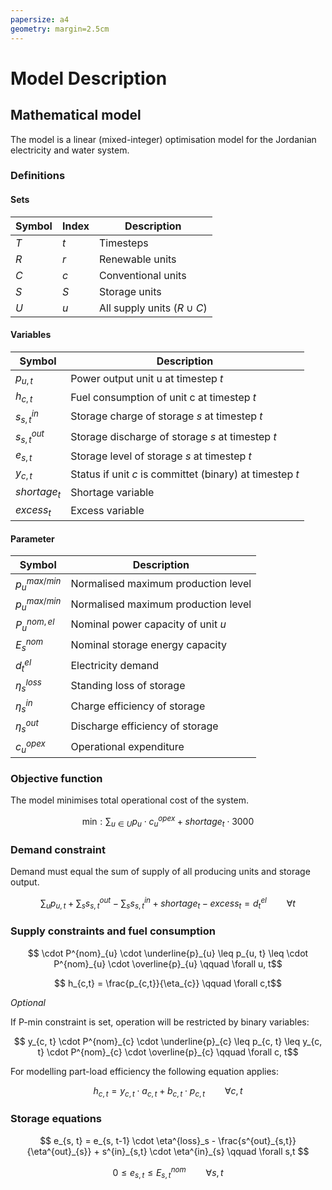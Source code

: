 ```yaml
---
papersize: a4
geometry: margin=2.5cm    
---
```



# Model Description


## Mathematical model

The model is a linear (mixed-integer) optimisation model for the Jordanian
electricity and water system.

### Definitions

#### Sets


| Symbol | Index | Description                    |
|--------|-------|--------------------------------|
| $T$    | $t$   | Timesteps                      |
| $R$    | $r$   | Renewable units                |
| $C$    | $c$   | Conventional units             |
| $S$    | $S$   | Storage units                  |
| $U$    | $u$   | All supply units ($R \cup C$)  |


#### Variables


| Symbol          | Description                                                |
|-----------------|------------------------------------------------------------|
| $p_{u,t}$       | Power output  unit u at timestep $t$                       |
| $h_{c,t}$       | Fuel consumption of unit c at timestep $t$                 |
| $s^{in}_{s,t}$  | Storage charge of storage $s$ at timestep $t$              |
| $s^{out}_{s,t}$ | Storage discharge  of storage $s$ at timestep $t$          |
| $e_{s,t}$       | Storage level of storage $s$ at timestep $t$               |
| $y_{c,t}$       | Status if unit $c$ is committet  (binary) at timestep $t$  |
| $shortage_t$    | Shortage variable                                          |
| $excess_t$      | Excess variable                                            |


#### Parameter


| Symbol                | Description                            |
|-----------------------|----------------------------------------|
| $p^{max/min}_{u}$     | Normalised maximum production level    |
| $p^{max/min}_{u}$     | Normalised maximum production level    |
| $P^{nom,el}_{u}$      | Nominal power capacity of unit $u$     |
| $E^{nom}_{s}$         | Nominal storage energy capacity        |
| $d^{el}_{t}$          | Electricity demand                     |
| $\eta^{loss}_s$       | Standing loss of storage               |
| $\eta^{in}_s$         | Charge efficiency of storage           |
| $\eta^{out}_s$        | Discharge efficiency of storage        |
| $c^{opex}_u$          | Operational expenditure                |



### Objective function

The model minimises total operational cost of the system.

 $$ \text{min} : \sum_{u \in U} p_u \cdot c^{opex}_u + shortage_t \cdot 3000 \label{eq:objective}$$

### Demand constraint

Demand must equal the sum of supply of all producing units and storage output.

$$ \sum_u p_{u, t} + \sum_s s^{out}_{s,t} - \sum_s s^{in}_{s,t} + shortage_t - excess_t = d^{el}_t \qquad \forall t$$


### Supply constraints and fuel consumption

$$ \cdot P^{nom}_{u} \cdot \underline{p}_{u} \leq p_{u, t} \leq \cdot P^{nom}_{u} \cdot \overline{p}_{u}  \qquad \forall u, t$$

$$ h_{c,t} =  \frac{p_{c,t}}{\eta_{c}} \qquad \forall c,t$$

*Optional*

If P-min constraint is set, operation will be restricted by binary variables:

$$ y_{c, t} \cdot P^{nom}_{c} \cdot \underline{p}_{c} \leq p_{c, t} \leq y_{c, t} \cdot P^{nom}_{c} \cdot \overline{p}_{c}  \qquad \forall c, t$$

For modelling part-load efficiency the following equation applies:

$$ h_{c,t} = y_{c,t} \cdot a_{c,t} + b_{c,t} \cdot p_{c,t} \qquad \forall c,t$$


### Storage equations

$$ e_{s, t} = e_{s, t-1} \cdot \eta^{loss}_s - \frac{s^{out}_{s,t}}{\eta^{out}_{s}}   + s^{in}_{s,t} \cdot \eta^{in}_{s}  \qquad \forall s,t $$

$$ 0 \leq e_{s,t} \leq E^{nom}_{s,t} \qquad \forall s,t  $$
